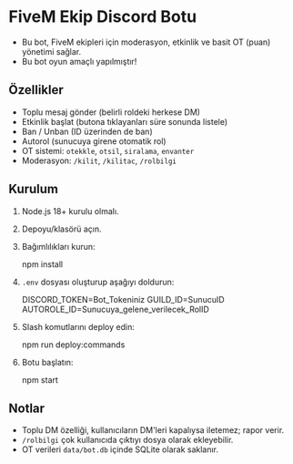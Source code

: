 # FiveM Ekip Discord Botu

- Bu bot, FiveM ekipleri için moderasyon, etkinlik ve basit OT (puan) yönetimi sağlar.
- Bu bot oyun amaçlı yapılmıştır!

## Özellikler
- Toplu mesaj gönder (belirli roldeki herkese DM)
- Etkinlik başlat (butona tıklayanları süre sonunda listele)
- Ban / Unban (ID üzerinden de ban)
- Autorol (sunucuya girene otomatik rol)
- OT sistemi: `otekkle`, `otsil`, `siralama`, `envanter`
- Moderasyon: `/kilit`, `/kilitac`, `/rolbilgi`

## Kurulum
1. Node.js 18+ kurulu olmalı.
2. Depoyu/klasörü açın.
3. Bağımlılıkları kurun:
   
   npm install

4. `.env` dosyası oluşturup aşağıyı doldurun:
   
   DISCORD_TOKEN=Bot_Tokeniniz
   GUILD_ID=SunucuID
   AUTOROLE_ID=Sunucuya_gelene_verilecek_RolID

5. Slash komutlarını deploy edin:
   
   npm run deploy:commands

6. Botu başlatın:
   
   npm start

## Notlar
- Toplu DM özelliği, kullanıcıların DM'leri kapalıysa iletemez; rapor verir.
- `/rolbilgi` çok kullanıcıda çıktıyı dosya olarak ekleyebilir.
- OT verileri `data/bot.db` içinde SQLite olarak saklanır.
